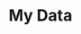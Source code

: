 ---
title: My Data
description: Manage your data source and governance settings in a user friendly interface.
---